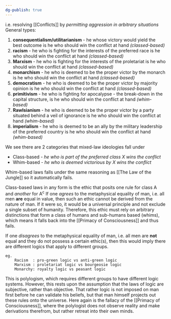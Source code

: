 ```yaml
---
dg-publish: true
---
```

i.e. resolving [[Conflicts]] by _permitting aggression in arbitrary situations_
General types:
1. **consequentialism/utilitarianism** - he whose victory would yield the best outcome is he who should win the conflict at hand _(classed-based)_
2. **racism** - he who is fighting for the interests of the preferred race is he who should win the conflict at hand _(classed-based)_
3. **Marxism** - he who is fighting for the interests of the proletariat is he who should win the conflict at hand _(classed-based)_
4. **monarchism** - he who is deemed to be the proper victor by the monarch is he who should win the conflict at hand _(classed-based)_
5. **democratism** - he who is deemed to be the proper victor by majority opinion is he who should win the conflict at hand _(classed-based)_
6.  **primitivism** - he who is fighting for apocalypse - the break-down in the capital structure, is he who should win the conflict at hand _(whim-based)_
7. **Rawlsianism** - he who is deemed to be the proper victor by a party situated behind a veil of ignorance is he who should win the conflict at hand _(whim-based)_
8. **imperialism** - he who is deemed to be an ally by the military leadership of the preferred country is he who should win the conflict at hand _(whim-based)_

We see there are 2 categories that mixed-law ideologies fall under
- Class-based - _he who is part of the preferred class X wins the conflict_
- Whim-based - _he who is deemed victorious by X wins the conflict_ 

Whim-based laws falls under the same reasoning as [[The Law of the Jungle]] so it automatically fails.

Class-based laws in any form is the ethic that posits one rule for class A and _another_ for A<sup>c</sup>
If one _agrees_ to the metaphysical equality of man, i.e. all men **are** equal in value, then such an ethic cannot be derived from the nature of man. 
If it were so, it would be a universal principle and not exclude a single subset of humanity. 
Therefore, this ethic must rely on arbitrary distinctions that form a class of humans and sub-humans based (whims), which means it falls back into the [[Primacy of Consciousness]] and  thus fails.

If one _disagrees_ to the metaphysical equality of man, i.e. all men are **not** equal and they do not possess a certain ethic(s), then this would imply there are different logics that apply to different groups.
```
eg. 
	Racism  : pro-green logic vs anti-green logic
	Marxism : proletariat logic vs bourgeosie logic
	Monarchy: royalty logic vs peasant logic
```

This is polylogism, which requires different groups to have different logic systems.
However, this rests upon the assumption that the laws of logic are subjective, rather than objective. That rather logic is not imposed on man first before he can validate his beliefs, but that man himself projects out these rules onto the universe.
Here again is the fallacy of the [[Primacy of Consciousness]], where the polylogist does not observe reality and make derivations therefrom, but rather retreat into their own minds.